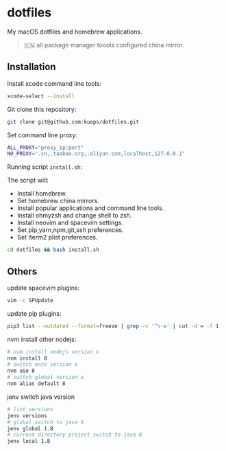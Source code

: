 # dotfiles

My macOS dotfiles and homebrew applications.

> :cn: all package manager toools configured china mirror.

## Installation

Install xcode command line tools:

```bash
xcode-select --install
```

Git clone this repository:

```bash
git clone git@github.com:kuops/dotfiles.git
```

Set command line proxy:

```bash
ALL_PROXY="proxy_ip:port"
NO_PROXY=".cn,.taobao.org,.aliyun.com,localhost,127.0.0.1"
```

Running script `install.sh`:

The script will:

-   Install homebrew.
-   Set homebrew china mirrors.
-   Install popular applications and command line tools.
-   Install ohmyzsh and change shell to zsh.
-   Install neovim and spacevim settings.
-   Set pip,yarn,npm,git,ssh preferences.
-   Set Iterm2 plist preferences.

```bash
cd dotfiles && bash install.sh
```

## Others

update spacevim plugins:

```bash
vim -c SPUpdate
```

update pip plugins:

```bash
pip3 list --outdated --format=freeze | grep -v '^\-e' | cut -d = -f 1  | xargs -n1 pip3 install -U
```

nvm install other nodejs:

```bash
# nvm install nodejs version x
nvm install 8
# switch once version x
nvm use 8
# switch global version x
nvm alias default 8
```

jenv switch java version

```bash
# list versions
jenv versions
# global switch to java 8
jenv global 1.8
# current directory project switch to java 8
jenv local 1.8
```
